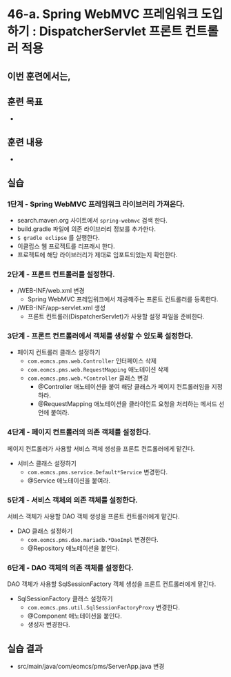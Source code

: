 # 46-a. Spring WebMVC 프레임워크 도입하기 : DispatcherServlet 프론트 컨트롤러 적용

이번 훈련에서는,
-

## 훈련 목표
-

## 훈련 내용
-

## 실습


### 1단계 - Spring WebMVC 프레임워크 라이브러리 가져온다.

- search.maven.org 사이트에서 `spring-webmvc` 검색 한다.
- build.gradle 파일에 의존 라이브러리 정보를 추가한다.
- `$ gradle eclipse` 를 실행한다.
- 이클립스 웹 프로젝트를 리프래시 한다.
- 프로젝트에 해당 라이브러리가 제대로 임포트되었는지 확인한다.

### 2단계 - 프론트 컨트롤러를 설정한다.

- /WEB-INF/web.xml 변경
  - Spring WebMVC 프레임워크에서 제공해주는 프론트 컨트롤러를 등록한다.
- /WEB-INF/app-servlet.xml 생성
  - 프론트 컨트롤러(DispatcherServlet)가 사용할 설정 파일을 준비한다.

### 3단계 - 프론트 컨트롤러에서 객체를 생성할 수 있도록 설정한다.

- 페이지 컨트롤러 클래스 설정하기
  - `com.eomcs.pms.web.Controller` 인터페이스 삭제
  - `com.eomcs.pms.web.RequestMapping` 애노테이션 삭제
  - `com.eomcs.pms.web.*Controller` 클래스 변경
    - @Controller 애노테이션을 붙여 해당 클래스가 페이지 컨트롤러임을 지정하라.
    - @RequestMapping 애노테이션을 클라이언트 요청을 처리하는 메서드 선언에 붙여라.

### 4단계 - 페이지 컨트롤러의 의존 객체를 설정한다.

페이지 컨트롤러가 사용할 서비스 객체 생성을 프론트 컨트롤러에게 맡긴다.

- 서비스 클래스 설정하기
  - `com.eomcs.pms.service.Default*Service` 변경한다.
  - @Service 애노테이션을 붙여라.

### 5단계 - 서비스 객체의 의존 객체를 설정한다.

서비스 객체가 사용할 DAO 객체 생성을 프론트 컨트롤러에게 맡긴다.

- DAO 클래스 설정하기
  - `com.eomcs.pms.dao.mariadb.*DaoImpl` 변경한다.
  - @Repository 애노테이션을 붙인다.

### 6단계 - DAO 객체의 의존 객체를 설정한다.

DAO 객체가 사용할 SqlSessionFactory 객체 생성을 프론트 컨트롤러에게 맡긴다.

- SqlSessionFactory 클래스 설정하기
  - `com.eomcs.pms.util.SqlSessionFactoryProxy` 변경한다.
  - @Component 애노테이션을 붙인다.
  - 생성자 변경한다.



## 실습 결과

- src/main/java/com/eomcs/pms/ServerApp.java 변경
